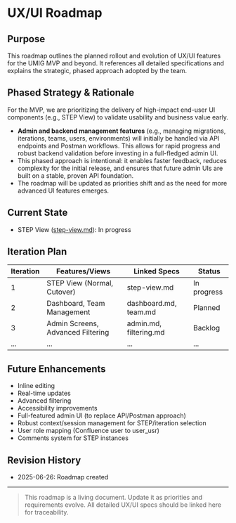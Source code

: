 # UX/UI Roadmap

## Purpose
This roadmap outlines the planned rollout and evolution of UX/UI features for the UMIG MVP and beyond. It references all detailed specifications and explains the strategic, phased approach adopted by the team.

## Phased Strategy & Rationale
For the MVP, we are prioritizing the delivery of high-impact end-user UI components (e.g., STEP View) to validate usability and business value early.

- **Admin and backend management features** (e.g., managing migrations, iterations, teams, users, environments) will initially be handled via API endpoints and Postman workflows. This allows for rapid progress and robust backend validation before investing in a full-fledged admin UI.
- This phased approach is intentional: it enables faster feedback, reduces complexity for the initial release, and ensures that future admin UIs are built on a stable, proven API foundation.
- The roadmap will be updated as priorities shift and as the need for more advanced UI features emerges.

## Current State
- STEP View ([step-view.md](./step-view.md)): In progress

## Iteration Plan

| Iteration | Features/Views                         | Linked Specs              | Status      |
|-----------|----------------------------------------|---------------------------|-------------|
| 1         | STEP View (Normal, Cutover)            | step-view.md              | In progress |
| 2         | Dashboard, Team Management             | dashboard.md, team.md     | Planned     |
| 3         | Admin Screens, Advanced Filtering      | admin.md, filtering.md    | Backlog     |
| ...       | ...                                    | ...                       | ...         |

## Future Enhancements
- Inline editing
- Real-time updates
- Advanced filtering
- Accessibility improvements
- Full-featured admin UI (to replace API/Postman approach)
- Robust context/session management for STEP/iteration selection
- User role mapping (Confluence user to user_usr)
- Comments system for STEP instances

## Revision History
- 2025-06-26: Roadmap created

---

> This roadmap is a living document. Update it as priorities and requirements evolve. All detailed UX/UI specs should be linked here for traceability.
